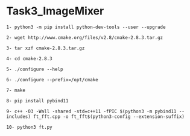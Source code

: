 # Task3_ImageMixer


 ```
 1- python3 -m pip install python-dev-tools --user --upgrade
 ```
 ```
 2- wget http://www.cmake.org/files/v2.8/cmake-2.8.3.tar.gz
 ```
 ```
 3- tar xzf cmake-2.8.3.tar.gz
 ```
 ```
 4- cd cmake-2.8.3
 ```
 ```
 5- ./configure --help
 ```
 ```
 6- ./configure --prefix=/opt/cmake
 ```
 ```
 7- make
 ```
 ```
 8- pip install pybind11
 ``` 
 ```
 9- c++ -O3 -Wall -shared -std=c++11 -fPIC $(python3 -m pybind11 --includes) ft_fft.cpp -o ft_fft$(python3-config --extension-suffix)
 ```
 ```
 10- python3 ft.py
 ```


